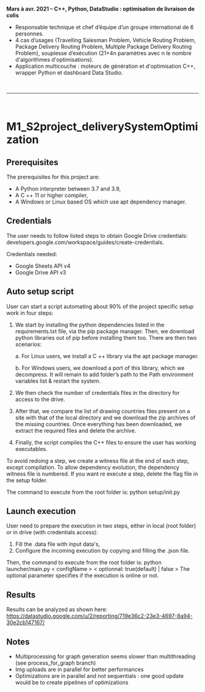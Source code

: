 **Mars à avr. 2021 – C++, Python, DataStudio : optimisation de livraison de colis**
- Responsable technique et chef d’équipe d’un groupe international de 6 personnes.
- 4 cas d’usages (Travelling Salesman Problem, Vehicle Routing Problem, Package Delivery Routing Problem, Multiple Package Delivery Routing Problem), souplesse d’exécution (21+4n paramètres avec n le nombre d'algorithmes d'optimisations).
- Application multicouche : moteurs de génération et d'optimisation C++, wrapper Python et dashboard Data Studio.

<br><hr><br>

# M1_S2project_deliverySystemOptimization


## Prerequisites
The prerequisites for this project are:
- A Python interpreter between 3.7 and 3.9,
- A C ++ 11 or higher compiler,
- A Windows or Linux based OS which use apt dependency manager.


## Credentials
The user needs to follow listed steps to obtain Google Drive credentials: developers.google.com/workspace/guides/create-credentials.

Credentials needed:
- Google Sheets API v4
- Google Drive API v3


## Auto setup script
User can start a script automating about 90% of the project specific setup work in four steps:
1.	We start by installing the python dependencies listed in the requirements.txt file, via the pip package manager. Then, we download python libraries out of pip before installing them too.
There are then two scenarios:

    a.	For Linux users, we install a C ++ library via the apt package manager.

    b.	For Windows users, we download a port of this library, which we decompress. It will remain to add folder’s path to the Path environment variables list & restart the system.

2.	We then check the number of credentials files in the directory for access to the drive.

3.	After that, we compare the list of drawing countries files present on a site with that of the local directory and we download the zip archives of the missing countries. Once everything has been downloaded, we extract the required files and delete the archive.

4.	Finally, the script compiles the C++ files to ensure the user has working executables.

To avoid redoing a step, we create a witness file at the end of each step, except compilation. To allow dependency evolution, the dependency witness file is numbered. If you want re execute a step, delete the flag file in the setup folder.

The command to execute from the root folder is: python setup/init.py


## Launch execution
User need to prepare the execution in two steps, either in local (root folder) or in drive (with credentials access):
1. Fill the .data file with input data's,
2. Configure the incoming execution by copying and filling the .json file.

Then, the command to execute from the root folder is: python launcher/main.py < configName > < optionnal: true(default) | false >
The optional parameter specifies if the execution is online or not.


## Results
Results can be analyzed as shown here: https://datastudio.google.com/u/2/reporting/719e36c2-23e3-4697-8a94-30e2cb147167/

## Notes
- Multiprocessing for graph generation seems slower than multithreading (see process_for_graph branch)
- Img uploads are in parallel for better performances
- Optimizations are in parallel and not sequentials : one good update would be to create pipelines of optimizations

